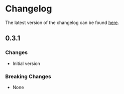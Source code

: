 # Changelog

The latest version of the changelog can be found [here](/Azure/bicep-registry-modules/blob/main/avm/res/network/vpn-site/CHANGELOG.md).

## 0.3.1

### Changes

- Initial version

### Breaking Changes

- None
